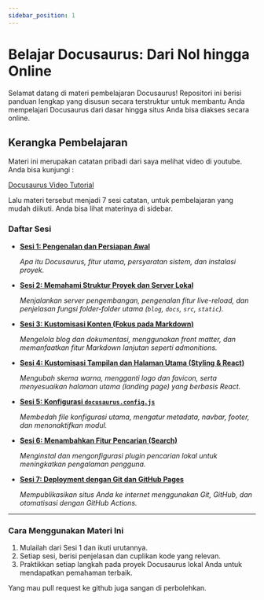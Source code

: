 ```yaml
---
sidebar_position: 1
---
```


# Belajar Docusaurus: Dari Nol hingga Online

Selamat datang di materi pembelajaran Docusaurus! Repositori ini berisi panduan lengkap yang disusun secara terstruktur untuk membantu Anda mempelajari Docusaurus dari dasar hingga situs Anda bisa diakses secara online.

## Kerangka Pembelajaran

Materi ini merupakan catatan pribadi dari saya melihat video di youtube. Anda bisa kunjungi :

[Docusaurus Video Tutorial](https://www.youtube.com/watch?v=QfqLQwPxFWw&t=123s)

Lalu materi tersebut menjadi 7 sesi catatan, untuk pembelajaran yang mudah diikuti. Anda bisa lihat materinya di sidebar.

### Daftar Sesi

- **[Sesi 1: Pengenalan dan Persiapan Awal](./001.persiapan-docusaurus.md)**

  _Apa itu Docusaurus, fitur utama, persyaratan sistem, dan instalasi proyek._

- **[Sesi 2: Memahami Struktur Proyek dan Server Lokal](./002.struktur-project.md)**

  _Menjalankan server pengembangan, pengenalan fitur live-reload, dan penjelasan fungsi folder-folder utama (`blog`, `docs`, `src`, `static`)._

- **[Sesi 3: Kustomisasi Konten (Fokus pada Markdown)](./003.kustomisasi-konten-markdown.md)**

  _Mengelola blog dan dokumentasi, menggunakan front matter, dan memanfaatkan fitur Markdown lanjutan seperti admonitions._

- **[Sesi 4: Kustomisasi Tampilan dan Halaman Utama (Styling & React)](./004.kustomisasi-tampilan-dan-halaman-utama.md)**

  _Mengubah skema warna, mengganti logo dan favicon, serta menyesuaikan halaman utama (landing page) yang berbasis React._

- **[Sesi 5: Konfigurasi `docusaurus.config.js`](./005.konfigurasi-docusaurus-config-js.md)**

  _Membedah file konfigurasi utama, mengatur metadata, navbar, footer, dan menonaktifkan modul._

- **[Sesi 6: Menambahkan Fitur Pencarian (Search)](./006.fitur-search.md)**

  _Menginstal dan mengonfigurasi plugin pencarian lokal untuk meningkatkan pengalaman pengguna._

- **[Sesi 7: Deployment dengan Git dan GitHub Pages](./007.deployment.md)**

  _Mempublikasikan situs Anda ke internet menggunakan Git, GitHub, dan otomatisasi dengan GitHub Actions._

---

### Cara Menggunakan Materi Ini

1.  Mulailah dari Sesi 1 dan ikuti urutannya.
2.  Setiap sesi, berisi penjelasan dan cuplikan kode yang relevan.
3.  Praktikkan setiap langkah pada proyek Docusaurus lokal Anda untuk mendapatkan pemahaman terbaik.

Yang mau pull request ke github juga sangan di perbolehkan.

